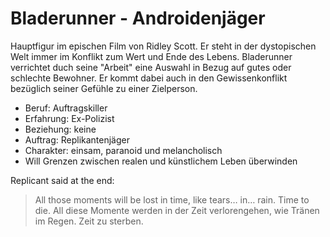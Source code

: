 # Bladerunner - Androidenjäger

Hauptfigur im epischen Film von Ridley Scott. Er steht in der dystopischen Welt immer im Konflikt zum Wert und Ende des Lebens.
Bladerunner verrichtet duch seine "Arbeit" eine Auswahl in Bezug auf gutes oder schlechte Bewohner.
Er kommt dabei auch in den Gewissenkonflikt bezüglich seiner Gefühle zu einer Zielperson.
 
* Beruf: Auftragskiller
* Erfahrung: Ex-Polizist
* Beziehung: keine
* Auftrag: Replikantenjäger
* Charakter: einsam, paranoid und melancholisch
* Will Grenzen zwischen realen und künstlichem Leben überwinden

Replicant said at the end:
> All those moments will be lost in time, like tears… in… rain. Time to die.
> All diese Momente werden in der Zeit verlorengehen, wie Tränen im Regen. Zeit zu sterben.
